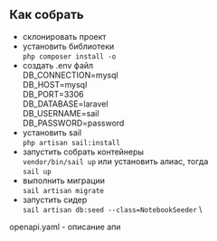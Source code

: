 ## Как собрать
- склонировать проект
- установить библиотеки \
`php composer install -o`
- создать .env файл \
    DB_CONNECTION=mysql \
    DB_HOST=mysql \
    DB_PORT=3306 \
    DB_DATABASE=laravel \
    DB_USERNAME=sail \
    DB_PASSWORD=password
- установить sail \
`php artisan sail:install`
- запустить собрать контейнеры \
`vendor/bin/sail up` или установить алиас, тогда \
`sail up`
- выполнить миграции \
`sail artisan migrate`
- запустить сидер \
`sail artisan db:seed --class=NotebookSeeder` \


openapi.yaml - описание апи

